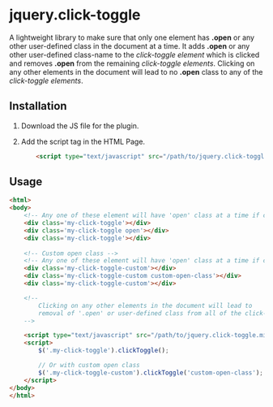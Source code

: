 # jquery.click-toggle
A lightweight library to make sure that only one element has **.open** or any other user-defined class in the document at a time. It adds **.open** or any other user-defined class-name to the *click-toggle element* which is clicked and removes **.open** from the remaining *click-toggle elements*. Clicking on any other elements in the document will lead to no **.open** class to any of the *click-toggle elements*.

## Installation
1. Download the JS file for the plugin.
2. Add the script tag in the HTML Page.

    ```html
        <script type="text/javascript" src="/path/to/jquery.click-toggle.min.js"></script>
    ```

## Usage
```html
<html>
<body>
    <!-- Any one of these element will have 'open' class at a time if clicked on it -->
    <div class='my-click-toggle'></div>
    <div class='my-click-toggle open'></div>
    <div class='my-click-toggle'></div>
    
    <!-- Custom open class -->
    <!-- Any one of these element will have 'open' class at a time if clicked on it -->
    <div class='my-click-toggle-custom'></div>
    <div class='my-click-toggle-custom custom-open-class'></div>
    <div class='my-click-toggle-custom'></div>

    <!--  
        Clicking on any other elements in the document will lead to 
        removal of '.open' or user-defined class from all of the click-toggle elements 
    -->

    <script type="text/javascript" src="/path/to/jquery.click-toggle.min.js"></script>
    <script>
        $('.my-click-toggle').clickToggle();

        // Or with custom open class
        $('.my-click-toggle-custom').clickToggle('custom-open-class');
    </script>
</body>
</html>
```
